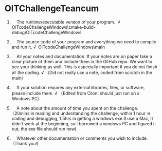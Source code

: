 # OITChallengeTeancum

1.     The runtime/executable version of your program.  √   OITcodeChallengeWindows\cmake-build-debug\OITcodeChallengeWindows

2.     The source code of your program and everything we need to compile and run it. √  OITcodeChallengeWindows\main

3.     All your notes and documentation. If your notes are on paper take a clear picture of them and include them in the GitHub repo. We want to see your thinking as well. This is especially important if you do not finish all the coding. √ （Did not really use a note, coded from scratch in the main)

4.     If your solution requires any external libraries, files, or software, please include them. √ （Edited from Clion, should just run on a Windows PC)

5.     A note about the amount of time you spent on the challenge.    
       (20mins in reading and understanding the challenge, within 1 hour in coding and debugging, 1.5hrs in getting a windows exe.(I use a Mac, It didn't work at the beginning, so I borrowed a windows PC and figured it out, the exe file should run now) 

6.     Whatever other documentation or comments you wish to include.  (Thank you!)
